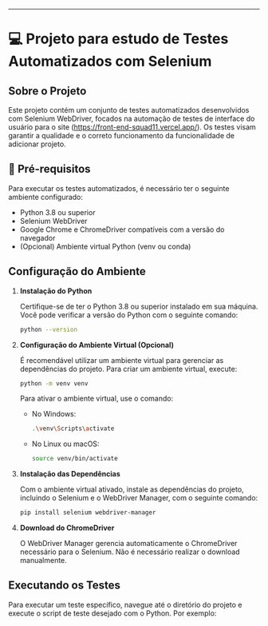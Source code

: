 ---

# 💻 Projeto para estudo de Testes Automatizados com Selenium 

## Sobre o Projeto

Este projeto contém um conjunto de testes automatizados desenvolvidos com Selenium WebDriver,
focados na automação de testes de interface do usuário para o site (https://front-end-squad11.vercel.app/).
Os testes visam garantir a qualidade e o correto funcionamento da funcionalidade de adicionar projeto.

## 📝 Pré-requisitos

Para executar os testes automatizados, é necessário ter o seguinte ambiente configurado:

- Python 3.8 ou superior
- Selenium WebDriver
- Google Chrome e ChromeDriver compatíveis com a versão do navegador
- (Opcional) Ambiente virtual Python (venv ou conda)

## Configuração do Ambiente

1. **Instalação do Python**

   Certifique-se de ter o Python 3.8 ou superior instalado em sua máquina. Você pode verificar a versão do Python com o seguinte comando:

   ```bash
   python --version
   ```

2. **Configuração do Ambiente Virtual (Opcional)**

   É recomendável utilizar um ambiente virtual para gerenciar as dependências do projeto. Para criar um ambiente virtual, execute:

   ```bash
   python -m venv venv
   ```

   Para ativar o ambiente virtual, use o comando:

   - No Windows:

     ```bash
     .\venv\Scripts\activate
     ```

   - No Linux ou macOS:

     ```bash
     source venv/bin/activate
     ```

3. **Instalação das Dependências**

   Com o ambiente virtual ativado, instale as dependências do projeto, incluindo o Selenium e o WebDriver Manager, com o seguinte comando:

   ```bash
   pip install selenium webdriver-manager
   ```

4. **Download do ChromeDriver**

   O WebDriver Manager gerencia automaticamente o ChromeDriver necessário para o Selenium. Não é necessário realizar o download manualmente.



## Executando os Testes

Para executar um teste específico, navegue até o diretório do projeto e execute o script de teste desejado com o Python. Por exemplo:

